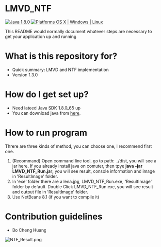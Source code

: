 # LMVD_NTF
[![Java 1.8.0](https://img.shields.io/badge/Java-1.8.0-orange.svg)](http://www.oracle.com/technetwork/java/javase/downloads/index.html)
[![Platforms OS X | Windows | Linux](https://img.shields.io/badge/Platforms-OS%20X%20%7C%20Windows%20%7C%20Linux%20-lightgray.svg)](https://developer.apple.com/swift/)

This README would normally document whatever steps are necessary to get your application up and running.

# What is this repository for? ###

* Quick summary: LMVD and NTF implementation
* Version 1.3.0

# How do I get set up? ###

* Need lateed Java SDK 1.8.0_65 up
* You can download java from [here](http://java.com/zh_TW/download/manual.jsp).

# How to run program ###
Threre are three kinds of method, you can choose one, I recommend first one.

1. (Recommand) Open command line tool, go to path: ../dist, you will see a jar here. If you already install java on comuter, then tpye **java -jar LMVD_NTF_Run.jar**, you will see result, console information and image in 'ResultImage' folder.
2. In 'exe' folder there are a lena.jpg, LMVD_NTF_Run.exe, 'ResultImage' folder by default. Double Click LMVD_NTF_Run.exe, you will see result and output file in 'ResultImage' folder.
3. Use NetBeans 8.1 (if you want to compile it)

# Contribution guidelines ###
* Bo Cheng Huang

![NTF_Result.png](https://bitbucket.org/repo/L9qAqM/images/102061573-NTF_Result.png)

